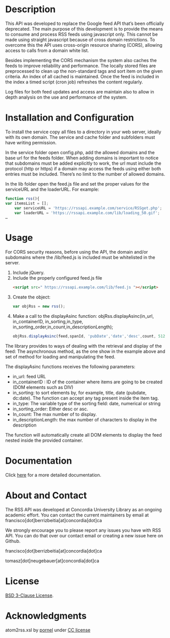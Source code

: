 # Description
This API was developed to replace the Google feed API that’s been officially deprecated. The main purpose of this development is to provide the means to consume and process RSS feeds using javascript only. This cannot be made using straight javascript because of cross domain restrictions. To overcome this the API uses cross-origin resource sharing (CORS), allowing access to calls from a domain white list. 

Besides implementing the CORS mechanism the system also caches the feeds to improve reliability and performance. The locally stored files are preprocessed to clean up the non-standard tags and sort item on the given criteria. An index of all cached is maintained. Once the feed is included in the index a timed script (cron job) refreshes the content regularly.

Log files for both feed updates and access are maintain also to allow in depth analysis on the use and performance of the system.

# Installation and Configuration

To install the service copy all files to a directory in your web server, ideally with its own domain. The service and cache folder and subfolders must have writing permission.
 
In the service folder open config.php, add the allowed domains and the base url for the feeds folder. When adding domains is important to notice that subdomains must be added explicitly to work, the url must include the protocol (http or https) if a domain may access the feeds using either both entries must be included. There’s no limit to the number of allowed domains.

In the lib folder open the feed.js file and set the proper values for the serviceURL and the loaderURL. For example:

```javascript
function rss(){
var itemsList = [];
	var serviceURL = 'https://rssapi.example.com/service/RSSget.php';
	var loaderURL = 'https://rssapi.example.com/lib/loading_50.gif';
…
```
# Usage

For CORS security reasons, before using the API, the domain and/or subdomains where the /lib/feed.js is included must be whitelisted in the server. 

1.	Include jQuery.
2.	Include the properly configured feed.js file
	```html
	<script src=" https://rssapi.example.com/lib/feed.js "></script>
	```
3.	Create the object: 
	```javascript
	var objRss = new rss(); 
	```
4.	Make a call to the displayAsinc function:
	objRss.displayAsinc(in_url, in_containerID, in_sorting,in_type, in_sorting_order,in_count,in_descriptionLength);
	```javascript
	objRss.displayAsinc(feed,spanId, 'pubDate','date','desc',count, 512);
	```

The library provides to ways of dealing with the retrieval and display of the feed: The asynchronous method, as the one show in the example above and set of method for loading and manipulating the feed.

The displayAsinc functions receives the following parameters:
* in_url: feed URL
* in_containerID : ID of the container where items are going to be created (DOM elements such as DIV)
* in_sorting: to sort elements by, for example, title, date (pubdate, dc:date). The function can accept any tag present inside the item tag.
* in_type: The variable type of the sorting field: date, numerical or string
* in_sorting_order:  Either desc or asc.
* In_count: The max number of <items> to display.
* in_descriptionLength: the max number of characters to display in the description

The function will automatically create all DOM elements to display the feed nested inside the provided container.

# Documentation

Click [here](documentation.pdf) for a more detailed documentation.

# About and Contact

The RSS API was developed at Concordia University Library as an ongoing academic effort. You can contact the current maintainers by email at francisco[dot]berrizbeitia[at]concordia[dot]ca

We strongly encourage you to please report any issues you have with RSS API. You can do that over our contact email or creating a new issue here on Github.

francisco[dot]berrizbeitia[at]concordia[dot]ca

tomasz[dot]neugebauer[at]concordia[dot]ca

# License

[BSD 3-Clause License](LICENSE). 

# Acknowledgments

atom2rss.xsl by [pornel](https://github.com/pornel/atom2rss) under [CC license](http://creativecommons.org/licenses/by/2.5/) 

